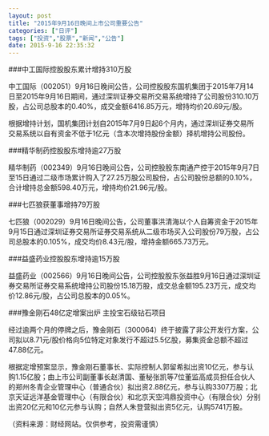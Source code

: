 ```yaml
---
layout: post
title: "2015年9月16日晚间上市公司重要公告"
categories: ["日评"]
tags: ["投资","股票","新闻","公告"]
date: 2015-9-16 22:35:32
---
```

###中工国际控股股东累计增持310万股

中工国际（002051）9月16日晚间公告，公司控股股东国机集团于2015年7月14日至2015年9月16日期间，通过深圳证券交易所交易系统增持了公司股份310.10万股，占公司总股本的0.40%，成交金额6416.85万元，增持均价20.69元/股。

根据增持计划，国机集团计划自2015年7月9日起6个月内，通过深圳证券交易所交易系统以自有资金不低于1亿元（含本次增持股份金额）择机增持公司股份。

###精华制药控股股东增持逾27万股

精华制药（002349）9月16日晚间公告，公司控股股东南通产控于2015年9月7日至15日通过二级市场累计购入了27.25万股公司股份，占公司股份总额的0.10%，合计增持总金额598.40万元，增持均价21.96元/股。

###七匹狼获董事增持79万股

七匹狼（002029）9月16日晚间公告，公司董事洪清海以个人自筹资金于2015年9月15日通过深圳证券交易所证券交易系统从二级市场买入公司股份79万股，占公司总股本的0.105%，成交均价8.43元/股，增持金额665.73万元。

###益盛药业控股股东增持逾15万股

益盛药业（002566）9月16日晚间公告，公司控股股东张益胜9月16日通过深圳证券交易所证券交易系统增持公司股份15.18万股，成交总金额195.23万元，成交均价12.86元/股，占公司总股本的0.05%。

###豫金刚石48亿定增案出炉 主投宝石级钻石项目

经过逾两个月的停牌之后，豫金刚石（300064）终于披露了非公开发行方案，公司拟以8.71元/股价格向5位特定对象发行不超过5.5亿股，募集资金总额不超过47.88亿元。

根据定增预案显示，豫金刚石董事长、实际控制人郭留希拟出资10亿元，参与认购1.15亿股；由上市公司副董事长赵清国、董秘张凯等7位董监高成员担任合伙人的郑州冬青企业管理中心（普通合伙）拟出资2.88亿元，参与认购3307万股；北京天证远洋基金管理中心（有限合伙）和北京天空鸿鼎投资中心（有限合伙）分别出资20亿元和10亿元参与认购；自然人朱登营拟出资5亿元，认购5741万股。

（资料来源：财经网站。仅供参考，投资需谨慎）
